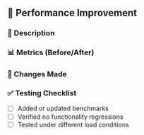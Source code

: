 ## 🚀 Performance Improvement

### 📄 Description
<!-- Describe the performance issue being addressed and its impact -->

### 📊 Metrics (Before/After)
<!-- Include relevant benchmarks or performance comparisons -->

### 🔧 Changes Made
<!-- List the optimizations or architectural changes implemented -->

### ✅ Testing Checklist
- [ ] Added or updated benchmarks
- [ ] Verified no functionality regressions
- [ ] Tested under different load conditions
